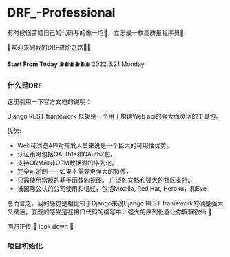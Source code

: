 # DRF_-Professional
有时候很苦恼自己的代码写的像一坨💩，立志最一枚高质量程序员🐛

👏欢迎来到我的DRF进阶之路💐💐

**Start From Today** ⛽️⛽️⛽️⛽️⛽️⛽️   2022.3.21 Monday

### 什么是DRF

这里引用一下官方文档的说明：

Django REST framework 框架是一个用于构建Web api的强大而灵活的工具包。  

优势:  
- Web可浏览API对开发人员来说是一个巨大的可用性优势。 
- 认证策略包括OAuth1a和OAuth2包。 
- 支持ORM和非ORM数据源的序列化。 
- 完全可定制——如果不需要更强大的特性，
- 只需使用常规的基于函数的视图。 广泛的文档和强大的社区支持。 
- 被国际公认的公司使用和信任，包括Mozilla, Red Hat, Heroku，和Eve

总而言之，我的感觉是相比较于Django来说Django REST framework的确是强大又灵活，直观的感受是在接口代码的编写中，强大的序列化器让你飘飘欲仙 👋

回归正传 🤌 look down 🧐

### 项目初始化

